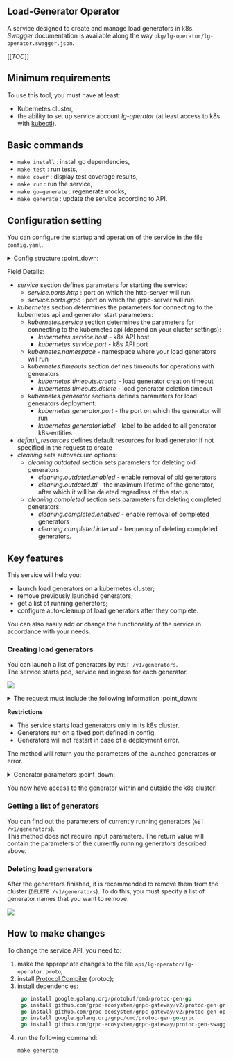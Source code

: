 Load-Generator Operator
-


A service designed to create and manage load generators in k8s.  
_Swagger_ documentation is available along the way `pkg/lg-operator/lg-operator.swagger.json`.

[[_TOC_]]

## Minimum requirements
To use this tool, you must have at least:
  - Kubernetes cluster,
  - the ability to set up service account *lg-operator* (at least access to k8s with [kubectl](https://kubernetes.io/docs/tasks/tools/#kubectl)).

## Basic commands

- `make install` : install go dependencies,
- `make test` : run tests,
- `make cover` : display test coverage results,
- `make run` : run the service,
- `make go-generate` : regenerate mocks,
- `make generate` : update the service according to API.

## Configuration setting  

You can configure the startup and operation of the service in the file `config.yaml`.   

<details>
<summary>Config structure :point_down: </summary>

```yaml
service:
   ports:
      http: 7000
      grpc: 7002
   log:
      level: INFO

kubernetes:
   service:
      host: '172.16.128.1'
      port: 443
   namespace: default
   timeouts:
      create: '2m'
      delete: '30s'
   generator:
      port: 8888
      label: load-generator

default_resources:
   cpu:
      request: 1
      limit: 2
   memory:
      request: 1Gi
      limit: 2Gi

cleaning:
   outdated:
      ttl: '24h'
      enabled: true
   completed:
      interval: '5m'
      enabled: true
```
</details>

Field Details:
- *service* section defines parameters for starting the service:
  - *service.ports.http* : port on which the http-server will run
  - *service.ports.grpc* : port on which the grpc-server will run
- *kubernetes* section determines the parameters for connecting to the kubernetes api and generator start parameters:
  - *kubernetes.service* section determines the parameters for connecting to the kubernetes api (depend on your cluster settings):
    - *kubernetes.service.host* - k8s API host
    - *kubernetes.service.port* - k8s API port
  - *kubernetes.namespace* - namespace where your load generators will run
  - *kubernetes.timeouts* section defines timeouts for operations with generators:
    - *kubernetes.timeouts.create* - load generator creation timeout
    - *kubernetes.timeouts.delete* - load generator deletion timeout
  - *kubernetes.generator* sections defines parameters for load generators deployment:
    - *kubernetes.generator.port* - the port on which the generator will run
    - *kubernetes.generator.label* - label to be added to all generator k8s-entities
- *default_resources* defines default resources for load generator if not specified in the request to create  
- *cleaning* sets autovacuum options:
  - *cleaning.outdated* section sets parameters for deleting old generators:
    - *cleaning.outdated.enabled* - enable removal of old generators
    - *cleaning.outdated.ttl* - the maximum lifetime of the generator, after which it will be deleted regardless of the status
  - *cleaning.completed* section sets parameters for deleting completed generators:
    - *cleaning.completed.enabled* - enable removal of completed generators
    - *cleaning.completed.interval* - frequency of deleting completed generators.


## Key features

This service will help you:  
- launch load generators on a kubernetes cluster;
- remove previously launched generators;
- get a list of running generators;
- configure auto-cleanup of load generators after they complete.

You can also easily add or change the functionality of the service in accordance with your needs.

### Creating load generators

You can launch a list of generators by `POST /v1/generators`.  
The service starts pod, service and ingress for each generator.   

[![](https://mermaid.ink/img/pako:eNptkUtrQyEQhf-KzLbefXERKLSL7gqlOzeDTqzc-KiPQAn575kbb-AmrQtR55wzn3oCkyyBgko_naKhV4-uYNBR8EDTUhFflcrYZyzNG58xNnFwU8pUkBV_i_NzFS8f76Mw5iVFTLvd09aphE1m5oIP6EguGRjqMGxkw7eGKmEKYSORk5WCU4_esNVHV6iu3ptiy5vQTo7iFnlN5PiH8q3Hg4wxpnt8H_fpH9yrcLkxK7IUEQMT1oatV5AQqAT0ll_9tHg1tG8KpEHx0mKZNeh4Zh32lj5_owHVSicJPVtmWn_o_vDNem4Mao-HSucLGUacCw?type=png)](https://mermaid.live/edit#pako:eNptkUtrQyEQhf-KzLbefXERKLSL7gqlOzeDTqzc-KiPQAn575kbb-AmrQtR55wzn3oCkyyBgko_naKhV4-uYNBR8EDTUhFflcrYZyzNG58xNnFwU8pUkBV_i_NzFS8f76Mw5iVFTLvd09aphE1m5oIP6EguGRjqMGxkw7eGKmEKYSORk5WCU4_esNVHV6iu3ptiy5vQTo7iFnlN5PiH8q3Hg4wxpnt8H_fpH9yrcLkxK7IUEQMT1oatV5AQqAT0ll_9tHg1tG8KpEHx0mKZNeh4Zh32lj5_owHVSicJPVtmWn_o_vDNem4Mao-HSucLGUacCw)

<details>
<summary>The request must include the following information :point_down: </summary>

```json
{
   "parameters": [
      {
         "image": "string",
         "resources": {
            "memory": {
               "limit": "string",
               "request": "string"
            },
            "cpu": {
               "limit": "string",
               "request": "string"
            }
         },
         "additional_envs": [
            {
               "name": "string",
               "val": "string"
            }
         ],
         "commands": [
            "string"
         ]
      }
   ]
}
```
Field Details:
- *image* : container image name. More info: https://kubernetes.io/docs/concepts/containers/images .
- *resources* : compute Resources required by this container (in our case only memory and cpu). More info: https://kubernetes.io/docs/concepts/configuration/manage-resources-containers/ .
- *additional_envs* : list of environment variables to set in the container.
- *commands* : entrypoint array. Not executed within a shell. More info: https://kubernetes.io/docs/tasks/inject-data-application/define-command-argument-container/#running-a-command-in-a-shell .

</details>

**Restrictions**
- The service starts load generators only in its k8s cluster.
- Generators run on a fixed port defined in config.
- Generators will not restart in case of a deployment error.

The method will return you the parameters of the launched generators or error.

<details>
<summary>Generator parameters :point_down: </summary>

```json
{
   "load_generators": [
      {
         "name": "string",
         "cluster_ip": "string",
         "external_ip": "string",
         "port": 0,
         "status": "string"
      }
   ]
}
```
Field Details:
- *name* : unique name of generator pod and service;
- *cluster_ip* : *ClusterIP* of deployed load-generator service; available only within the k8s cluster;
- *external_ip* : *ExternalIP* of deployed load-generator service; accessible from outside the k8s cluster;
- *port* : port of generator pod and service; you can use it in *http*-requests with *cluster_ip* or *external_ip*;
- *status* : k8s status of generator pod.

</details>

You now have access to the generator within and outside the k8s cluster! 

### Getting a list of generators
You can find out the parameters of currently running generators (`GET /v1/generators`).  
This method does not require input parameters.
The return value will contain the parameters of the currently running generators described above.

### Deleting load generators
After the generators finished, it is recommended to remove them from the cluster (`DELETE /v1/generators`).
To do this, you must specify a list of generator names that you want to remove.

[![](https://mermaid.ink/img/pako:eNptkcFOwzAMhl_F8pVGXFEOk5DgwA0JcevFSkyJ2ibBSRHTtHcnXdrRjeUQJfb3_7blA5pgGTUm_prYG35y1AmNrYdyyOQg8J5Y6j-SZGdcJJ9h6FSILFSI_8n-IcHj68sNVSCrOvZbYb3nKqB2u7uts4YzC55GrugGqIqlnAbLA2eGGGwDxe_bGW7A-U44paq1nLKE_c1GFhtQP1fp1fiEXbGlAXXZcujvWWQ1vWj2BM-T_lHY4MgykrNlC4dZ02L-5DIr6vK0JH2LrT8WjqYc3vbeoM4ycYNTtJTXjaH-oCGdo8_WlYpL8PgL63aiTQ?type=png)](https://mermaid.live/edit#pako:eNptkcFOwzAMhl_F8pVGXFEOk5DgwA0JcevFSkyJ2ibBSRHTtHcnXdrRjeUQJfb3_7blA5pgGTUm_prYG35y1AmNrYdyyOQg8J5Y6j-SZGdcJJ9h6FSILFSI_8n-IcHj68sNVSCrOvZbYb3nKqB2u7uts4YzC55GrugGqIqlnAbLA2eGGGwDxe_bGW7A-U44paq1nLKE_c1GFhtQP1fp1fiEXbGlAXXZcujvWWQ1vWj2BM-T_lHY4MgykrNlC4dZ02L-5DIr6vK0JH2LrT8WjqYc3vbeoM4ycYNTtJTXjaH-oCGdo8_WlYpL8PgL63aiTQ)

## How to make changes  

To change the service API, you need to:
1. make the appropriate changes to the file `api/lg-operator/lg-operator.proto`;
2. install [Protocol Compiler](https://github.com/protocolbuffers/protobuf#protocol-compiler-installation) (protoc);
3. install dependencies:  
     ```go
      go install google.golang.org/protobuf/cmd/protoc-gen-go
      go install github.com/grpc-ecosystem/grpc-gateway/v2/protoc-gen-grpc-gateway
      go install github.com/grpc-ecosystem/grpc-gateway/v2/protoc-gen-openapiv2
      go install google.golang.org/grpc/cmd/protoc-gen-go-grpc
      go install github.com/grpc-ecosystem/grpc-gateway/protoc-gen-swagger
      ```
4. run the following command:
    ```
    make generate
    ```

